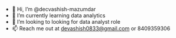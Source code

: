 - 👋 Hi, I’m @decvashish-mazumdar
- 🌱 I’m currently learning data analytics
- 💞️ I’m looking to looking for data analyst role
- 📫 Reach me out at devashish0833@gmail.com or 8409359306


<!---
decvashish-mazumdar/decvashish-mazumdar is a ✨ special ✨ repository because its `README.md` (this file) appears on your GitHub profile.
You can click the Preview link to take a look at your changes.
--->
